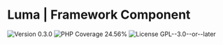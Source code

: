 # Luma | Framework Component

<div>
<!-- Version Badge -->
<img src="https://img.shields.io/badge/Version-0.3.0-blue" alt="Version 0.3.0">
<!-- PHP Coverage Badge -->
<img src="https://img.shields.io/badge/PHP Coverage-24.56%25-red" alt="PHP Coverage 24.56%">
<!-- License Badge -->
<img src="https://img.shields.io/badge/License-GPL--3.0--or--later-34ad9b" alt="License GPL--3.0--or--later">
</div>